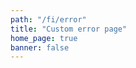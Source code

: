 ```yaml
---
path: "/fi/error"
title: "Custom error page"
home_page: true
banner: false
---
```


<error-hero title="Oops! Page not found." subtitle=" Lorem ipsum dolor sit amet, consetetur sadipscing elitr, sed diam nonumy consetetur sadipscing consetetur sadipscing elitr">
